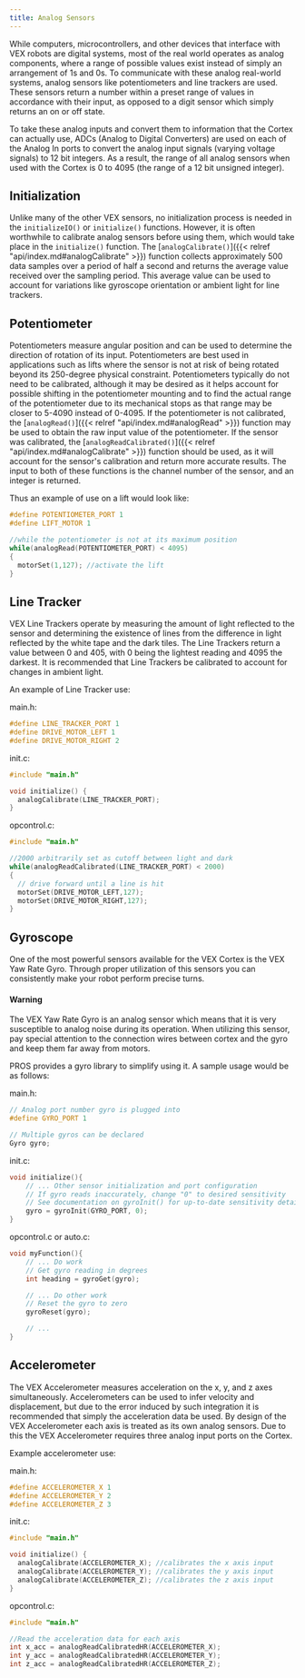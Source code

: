 ```yaml
---
title: Analog Sensors
---
```


While computers, microcontrollers, and other devices that interface with VEX robots are digital systems, most of the real world operates as analog components, where a range of possible values exist instead of simply an arrangement of 1s and 0s. To communicate with these analog real-world systems, analog sensors like potentiometers and line trackers are used. These sensors return a number within a preset range of values in accordance with their input, as opposed to a digit sensor which simply returns an on or off state.

To take these analog inputs and convert them to information that the Cortex can actually use, ADCs (Analog to Digital Converters) are used on each of the Analog In ports to convert the analog input signals (varying voltage signals) to 12 bit integers. As a result, the range of all analog sensors when used with the Cortex is 0 to 4095 (the range of a 12 bit unsigned integer).

## Initialization
Unlike many of the other VEX sensors, no initialization process is needed in the `initializeIO()` or `initialize()` functions. However, it is often worthwhile to calibrate analog sensors before using them, which would take place in the `initialize()` function. The [`analogCalibrate()`]({{< relref "api/index.md#analogCalibrate" >}}) function collects approximately 500 data samples over a period of half a second and returns the average value received over the sampling period. This average value can be used to account for variations like gyroscope orientation or ambient light for line trackers.

## Potentiometer
Potentiometers measure angular position and can be used to determine the direction of rotation of its input. Potentiometers are best used in applications such as lifts where the sensor is not at risk of being rotated beyond its 250-degree physical constraint. Potentiometers typically do not need to be calibrated, although it may be desired as it helps account for possible shifting in the potentiometer mounting and to find the actual range of the potentiometer due to its mechanical stops as that range may be closer to 5-4090 instead of 0-4095. If the potentiometer is not calibrated, the [`analogRead()`]({{< relref "api/index.md#analogRead" >}}) function may be used to obtain the raw input value of the potentiometer. If the sensor was calibrated, the [`analogReadCalibrated()`]({{< relref "api/index.md#analogCalibrate" >}}) function should be used, as it will account for the sensor's calibration and return more accurate results. The input to both of these functions is the channel number of the sensor, and an integer is returned.

Thus an example of use on a lift would look like:
```c
#define POTENTIOMETER_PORT 1
#define LIFT_MOTOR 1

//while the potentiometer is not at its maximum position
while(analogRead(POTENTIOMETER_PORT) < 4095)
{
  motorSet(1,127); //activate the lift
}
```

## Line Tracker
VEX Line Trackers operate by measuring the amount of light reflected to the sensor and determining the existence of lines from the difference in light reflected by the white tape and the dark tiles. The Line Trackers return a value between 0 and 405, with 0 being the lightest reading and 4095 the darkest. It is recommended that Line Trackers be calibrated to account for changes in ambient light.

An example of Line Tracker use:

main.h:
```c
#define LINE_TRACKER_PORT 1
#define DRIVE_MOTOR_LEFT 1
#define DRIVE_MOTOR_RIGHT 2
```

init.c:
```c
#include "main.h"

void initialize() {
  analogCalibrate(LINE_TRACKER_PORT);
}
```

opcontrol.c:
```c
#include "main.h"

//2000 arbitrarily set as cutoff between light and dark
while(analogReadCalibrated(LINE_TRACKER_PORT) < 2000)
{
  // drive forward until a line is hit
  motorSet(DRIVE_MOTOR_LEFT,127);
  motorSet(DRIVE_MOTOR_RIGHT,127);
}
```

## Gyroscope
One of the most powerful sensors available for the VEX Cortex is the VEX Yaw Rate Gyro. Through proper utilization of this sensors you can consistently make your robot perform precise turns.

#### Warning
The VEX Yaw Rate Gyro is an analog sensor which means that it is very susceptible to analog noise during its operation. When utilizing this sensor, pay special attention to the connection wires between cortex and the gyro and keep them far away from motors.

PROS provides a gyro library to simplify using it. A sample usage would be as follows:

main.h:
```c
// Analog port number gyro is plugged into
#define GYRO_PORT 1

// Multiple gyros can be declared
Gyro gyro;
```

init.c:
```c
void initialize(){
    // ... Other sensor initialization and port configuration
    // If gyro reads inaccurately, change "0" to desired sensitivity
    // See documentation on gyroInit() for up-to-date sensitivity details
    gyro = gyroInit(GYRO_PORT, 0);
}
```

opcontrol.c or auto.c:
```c
void myFunction(){
    // ... Do work
    // Get gyro reading in degrees
    int heading = gyroGet(gyro);

    // ... Do other work
    // Reset the gyro to zero
    gyroReset(gyro);

    // ...
}
```
## Accelerometer
The VEX Accelerometer measures acceleration on the x, y, and z axes simultaneously. Accelerometers can be used to infer velocity and displacement, but due to the error induced by such integration it is recommended that simply the acceleration data be used. By design of the VEX Accelerometer each axis is treated as its own analog sensors. Due to this the VEX Accelerometer requires three analog input ports on the Cortex.

Example accelerometer use:

main.h:
```c
#define ACCELEROMETER_X 1
#define ACCELEROMETER_Y 2
#define ACCELEROMETER_Z 3
```

init.c:
```c
#include "main.h"

void initialize() {
  analogCalibrate(ACCELEROMETER_X); //calibrates the x axis input
  analogCalibrate(ACCELEROMETER_Y); //calibrates the y axis input
  analogCalibrate(ACCELEROMETER_Z); //calibrates the z axis input
}
```

opcontrol.c:
```c
#include "main.h"

//Read the acceleration data for each axis
int x_acc = analogReadCalibratedHR(ACCELEROMETER_X);
int y_acc = analogReadCalibratedHR(ACCELEROMETER_Y);
int z_acc = analogReadCalibratedHR(ACCELEROMETER_Z);
```
